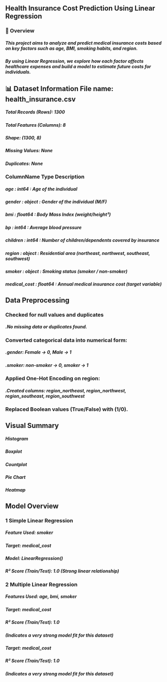 ## Health Insurance Cost Prediction Using Linear Regression

### 📘 Overview

##### This project aims to analyze and predict medical insurance costs based on key factors such as age, BMI, smoking habits, and region.
##### By using Linear Regression, we explore how each factor affects healthcare expenses and build a model to estimate future costs for individuals.

## 📊 Dataset Information File name: health_insurance.csv
##### Total Records (Rows): 1300
##### Total Features (Columns): 8
##### Shape: (1300, 8)
##### Missing Values: None
##### Duplicates: None

### ColumnName	    Type	        Description
##### age	     :        int64	  :      Age of the individual
##### gender	 :      object    :      Gender of the individual (M/F)
##### bmi	     :      float64   :      Body Mass Index (weight/height²)
##### bp	     :      int64	    :      Average blood pressure
##### children :      int64	    :      Number of children/dependents covered by insurance
##### region	 :      object	  :      Residential area (northeast, northwest, southeast, southwest)
##### smoker	 :      object	  :      Smoking status (smoker / non-smoker)
##### medical_cost :  float64	  :      Annual medical insurance cost (target variable)


## Data Preprocessing

###  Checked for null values and duplicates
#####    .No missing data or duplicates found.
###  Converted categorical data into numerical form:
#####    .gender: Female → 0, Male → 1
#####    .smoker: non-smoker → 0, smoker → 1
###  Applied One-Hot Encoding on region:
#####     .Created columns: region_northeast, region_northwest, region_southeast, region_southwest
###  Replaced Boolean values (True/False) with (1/0).


## Visual Summary
##### Histogram
##### Boxplot
##### Countplot
##### Pie Chart
##### Heatmap

## Model Overview
### 1️ Simple Linear Regression
#####     Feature Used: smoker
#####     Target: medical_cost
#####     Model: LinearRegression()
#####     R² Score (Train/Test): 1.0 (Strong linear relationship)
### 2️ Multiple Linear Regression
#####     Features Used: age, bmi, smoker
##### Target: medical_cost
##### R² Score (Train/Test): 1.0
#####  (Indicates a very strong model fit for this dataset)


#####     Target: medical_cost
#####     R² Score (Train/Test): 1.0
#####     (Indicates a very strong model fit for this dataset)
